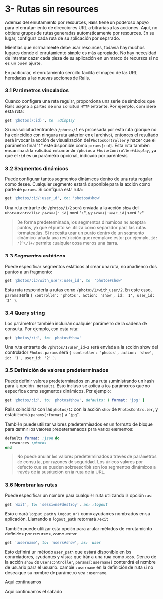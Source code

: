 # 3- Rutas sin resources

Además del enrutamiento por resources, Rails tiene un poderoso apoyo para el enrutamiento de direcciones URL arbitrarias a las acciones. Aquí, no obtiene grupos de rutas generadas automáticamente por resources. En su lugar, configura cada ruta de su aplicación por separado.

Mientras que normalmente debe usar resources, todavía hay muchos lugares donde el enrutamiento simple es más apropiado. No hay necesidad de intentar cazar cada pieza de su aplicación en un marco de recursos si no es un buen ajuste.

En particular, el enrutamiento sencillo facilita el mapeo de las URL heredadas a las nuevas acciones de Rails.

### 3.1 Parámetros vinculados

Cuando configura una ruta regular, proporciona una serie de símbolos que Rails asigna a partes de una solicitud `HTTP` entrante. Por ejemplo, considere esta ruta:

```ruby
get 'photos(/:id)', to: :display
```

Si una solicitud entrante a `/photos/1` es procesada por esta ruta \(porque no ha coincidido con ninguna ruta anterior en el archivo\), entonces el resultado será invocar la acción de visualización del `PhotosController` y hacer que el parámetro final "`1`" este disponible como `params[:id]`. Esta ruta también encaminará la solicitud entrante de `/photos` a `PhotosController#display`, ya que el `:id` es un parámetro opcional, indicado por paréntesis.

### 3.2 Segmentos dinámicos

Puede configurar tantos segmentos dinámicos dentro de una ruta regular como desee. Cualquier segmento estará disponible para la acción como parte de `params`. Si configura esta ruta:

```ruby
get 'photos/:id/:user_id', to: 'photos#show'
```

Una ruta entrante de `/photos/1/2` será enviada a la acción `show` del `PhotosController`. `params[: id]` será "`1`", y `params[:user_id]` será "`2`".

> De forma predeterminada, los segmentos dinámicos no aceptan puntos, ya que el punto se utiliza como separador para las rutas formateadas. Si necesita usar un punto dentro de un segmento dinámico, añada una restricción que reemplace esto: por ejemplo, `id: /[^\/]+/` permite cualquier cosa menos una barra.

### 3.3 Segmentos estáticos

Puede especificar segmentos estáticos al crear una ruta, no añadiendo dos puntos a un fragmento:

```ruby
get 'photos/:id/with_user/:user_id', to: 'photos#show'
```

Esta ruta respondería a rutas como `/photos/1/with_user/2`. En este caso, `params` sería `{ controller: 'photos', action: 'show', id: '1', user_id: '2' }`.

### 3.4 Query string

Los parámetros también incluirán cualquier parámetro de la cadena de consulta. Por ejemplo, con esta ruta:

```ruby
get 'photos/:id', to: 'photos#show'
```

Una ruta entrante de `/photos/1?user_id=2` será enviada a la acción show del controlador `Photos`. `params` será `{ controller: 'photos', action: 'show', id: '1', user_id: '2' }`.

### 3.5 Definición de valores predeterminados

Puede definir valores predeterminados en una ruta suministrando un hash para la opción `:defaults`. Esto incluso se aplica a los parámetros que no especifica como segmentos dinámicos. Por ejemplo:

```ruby
get 'photos/:id', to: 'photos#show', defaults: { format: 'jpg' }
```

Rails coincidiría con las `photos/12` con la acción `show` de `PhotosController`, y establecería `params[:format]` a "`jpg`".

También puede utilizar valores predeterminados en un formato de bloque para definir los valores predeterminados para varios elementos:

```ruby
defaults format: :json do
  resources :photos
end
```

> No puede anular los valores predeterminados a través de parámetros de consulta, por razones de seguridad. Los únicos valores por defecto que se pueden sobreescribir son los segmentos dinámicos a través de la sustitución en la ruta de la URL.

### 3.6 Nombrar las rutas

Puede especificar un nombre para cualquier ruta utilizando la opción `:as`:

```ruby
get 'exit', to: 'sessions#destroy', as: :logout
```

Esto creará `logout_path` y `logout_url` como ayudantes nombrados en su aplicación. Llamando a `logout_path` retornará `/exit`

También puede utilizar esta opción para anular métodos de enrutamiento definidos por recursos, como estos:

```ruby
get ':username', to: 'users#show', as: :user
```

Esto definirá un método `user_path` que estará disponible en los controladores, ayudantes y vistas que irán a una ruta como `/bob`. Dentro de la acción `show` de `UsersController`, `params[:username]` contendrá el nombre de usuario para el usuario. cambie `:username` en la definición de ruta si no desea que su nombre de parámetro sea `:username`.

Aqui continuamos

Aqui continuamos el sabado

